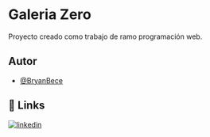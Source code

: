 
# Galeria Zero

Proyecto creado como trabajo de ramo programación web.

## Autor

- [@BryanBece](https://www.github.com/bryanbece)


## 🔗 Links

[![linkedin](https://img.shields.io/badge/linkedin-0A66C2?style=for-the-badge&logo=linkedin&logoColor=white)](https://www.linkedin.com/in/bryan-becerra-p)



